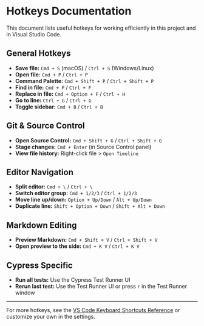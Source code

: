 # Hotkeys Documentation

This document lists useful hotkeys for working efficiently in this project and in Visual Studio Code.

## General Hotkeys
- **Save file:** `Cmd + S` (macOS) / `Ctrl + S` (Windows/Linux)
- **Open file:** `Cmd + P` / `Ctrl + P`
- **Command Palette:** `Cmd + Shift + P` / `Ctrl + Shift + P`
- **Find in file:** `Cmd + F` / `Ctrl + F`
- **Replace in file:** `Cmd + Option + F` / `Ctrl + H`
- **Go to line:** `Ctrl + G` / `Ctrl + G`
- **Toggle sidebar:** `Cmd + B` / `Ctrl + B`

## Git & Source Control
- **Open Source Control:** `Cmd + Shift + G` / `Ctrl + Shift + G`
- **Stage changes:** `Cmd + Enter` (in Source Control panel)
- **View file history:** Right-click file > `Open Timeline`

## Editor Navigation
- **Split editor:** `Cmd + \` / `Ctrl + \`
- **Switch editor group:** `Cmd + 1/2/3` / `Ctrl + 1/2/3`
- **Move line up/down:** `Option + Up/Down` / `Alt + Up/Down`
- **Duplicate line:** `Shift + Option + Down` / `Shift + Alt + Down`

## Markdown Editing
- **Preview Markdown:** `Cmd + Shift + V` / `Ctrl + Shift + V`
- **Open preview to the side:** `Cmd + K V` / `Ctrl + K V`

## Cypress Specific
- **Run all tests:** Use the Cypress Test Runner UI
- **Rerun last test:** Use the Test Runner UI or press `r` in the Test Runner window

---

For more hotkeys, see the [VS Code Keyboard Shortcuts Reference](https://code.visualstudio.com/shortcuts/keyboard-shortcuts-macos.pdf) or customize your own in the settings.
